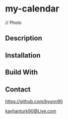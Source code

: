 # my-calendar

// Photo

## Description

## Installation

## Build With

## Contact

https://github.com/byunn90

kayhanturk90@Live.com
